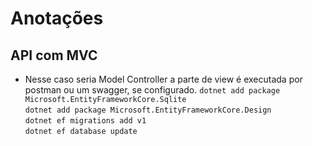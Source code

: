 # Anotações

## API com MVC
 - Nesse caso seria Model Controller a parte de view é executada por postman ou um swagger, se configurado.
`dotnet add package Microsoft.EntityFrameworkCore.Sqlite`<br>
`dotnet add package Microsoft.EntityFrameworkCore.Design`<br>
`dotnet ef migrations add v1`<br>
`dotnet ef database update`<br>